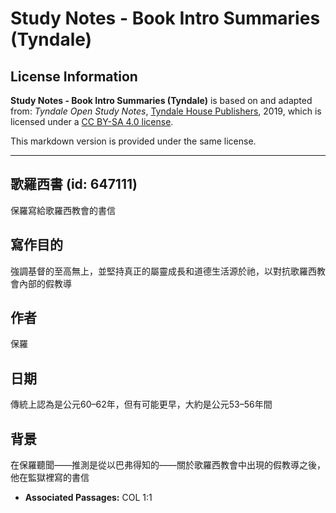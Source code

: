 # Study Notes - Book Intro Summaries (Tyndale)

## License Information

**Study Notes - Book Intro Summaries (Tyndale)** is based on and adapted from: _Tyndale Open Study Notes_, [Tyndale House Publishers](https://tyndaleopenresources.com/), 2019, which is licensed under a [CC BY-SA 4.0 license](https://creativecommons.org/licenses/by-sa/4.0/legalcode.en).

This markdown version is provided under the same license.



--------------------------------

## 歌羅西書 (id: 647111)

保羅寫給歌羅西教會的書信

寫作目的
----

強調基督的至高無上，並堅持真正的屬靈成長和道德生活源於祂，以對抗歌羅西教會內部的假教導

作者
--

保羅

日期
--

傳統上認為是公元60–62年，但有可能更早，大約是公元53–56年間

背景
--

在保羅聽聞——推測是從以巴弗得知的——關於歌羅西教會中出現的假教導之後，他在監獄裡寫的書信

* **Associated Passages:** COL 1:1

